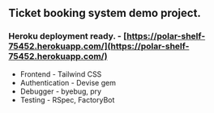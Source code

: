 ## Ticket booking system demo project.

### Heroku deployment ready. - [https://polar-shelf-75452.herokuapp.com/](https://polar-shelf-75452.herokuapp.com/)

* Frontend - Tailwind CSS
* Authentication - Devise gem
* Debugger - byebug, pry
* Testing - RSpec, FactoryBot
